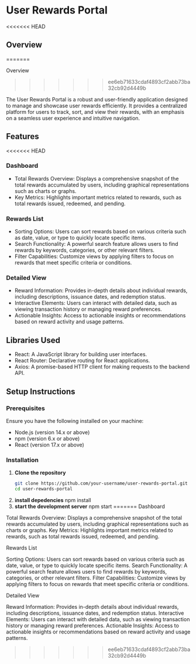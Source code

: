 # User Rewards Portal

<<<<<<< HEAD
## Overview
=======

Overview
>>>>>>> ee6eb71633cdaf4893cf2abb73ba32cb92d4449b

The User Rewards Portal is a robust and user-friendly application designed to manage and showcase user rewards efficiently. It provides a centralized platform for users to track, sort, and view their rewards, with an emphasis on a seamless user experience and intuitive navigation.

## Features

<<<<<<< HEAD
### Dashboard
* Total Rewards Overview: Displays a comprehensive snapshot of the total rewards accumulated by users, including graphical representations such as charts or graphs.
* Key Metrics: Highlights important metrics related to rewards, such as total rewards issued, redeemed, and pending.
### Rewards List
* Sorting Options: Users can sort rewards based on various criteria such as date, value, or type to quickly locate specific items.
* Search Functionality: A powerful search feature allows users to find rewards by keywords, categories, or other relevant filters.
* Filter Capabilities: Customize views by applying filters to focus on rewards that meet specific criteria or conditions.
### Detailed View
* Reward Information: Provides in-depth details about individual rewards, including descriptions, issuance dates, and redemption status.
* Interactive Elements: Users can interact with detailed data, such as viewing transaction history or managing reward preferences.
* Actionable Insights: Access to actionable insights or recommendations based on reward activity and usage patterns.

## Libraries Used

* React: A JavaScript library for building user interfaces.
* React Router: Declarative routing for React applications.
* Axios: A promise-based HTTP client for making requests to the backend API.

## Setup Instructions

### Prerequisites
Ensure you have the following installed on your machine:
- Node.js (version 14.x or above)
- npm (version 6.x or above)
- React (version 17.x or above)

### Installation

1. **Clone the repository**
   ```bash
   git clone https://github.com/your-username/user-rewards-portal.git
   cd user-rewards-portal
2. **install depedencies**
   npm install
3. **start the development server**
   npm start
=======
Dashboard

Total Rewards Overview: Displays a comprehensive snapshot of the total rewards accumulated by users, including graphical representations such as charts or graphs.
Key Metrics: Highlights important metrics related to rewards, such as total rewards issued, redeemed, and pending.

Rewards List

Sorting Options: Users can sort rewards based on various criteria such as date, value, or type to quickly locate specific items.
Search Functionality: A powerful search feature allows users to find rewards by keywords, categories, or other relevant filters.
Filter Capabilities: Customize views by applying filters to focus on rewards that meet specific criteria or conditions.

Detailed View

Reward Information: Provides in-depth details about individual rewards, including descriptions, issuance dates, and redemption status.
Interactive Elements: Users can interact with detailed data, such as viewing transaction history or managing reward preferences.
Actionable Insights: Access to actionable insights or recommendations based on reward activity and usage patterns.
>>>>>>> ee6eb71633cdaf4893cf2abb73ba32cb92d4449b
